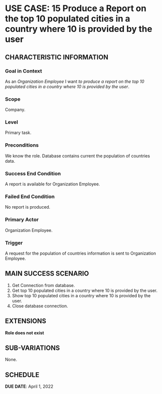 # USE CASE: 15 Produce a Report on the top 10 populated cities in a country where 10 is provided by the user
## CHARACTERISTIC INFORMATION

### Goal in Context

As an *Organization Employee* I want *to produce a report on the top 10 populated cities in a country where 10 is provided by the user*.

### Scope

Company.

### Level

Primary task.

### Preconditions

We know the role.  Database contains current the population of countries data.

### Success End Condition

A report is available for Organization Employee.

### Failed End Condition

No report is produced.

### Primary Actor

Organization Employee.

### Trigger

A request for the population of countries information is sent to Organization Employee.

## MAIN SUCCESS SCENARIO

1. Get Connection from database.
2. Get top 10 populated cities in a country where 10 is provided by the user.
3. Show top 10 populated cities in a country where 10 is provided by the user.
4. Close database connection.

## EXTENSIONS

**Role does not exist**

## SUB-VARIATIONS

None.

## SCHEDULE

**DUE DATE**: April 1, 2022
